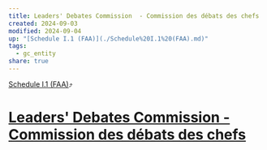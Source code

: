 ```yaml
---
title: Leaders' Debates Commission  - Commission des débats des chefs
created: 2024-09-03
modified: 2024-09-04
up: "[Schedule I.1 (FAA)](./Schedule%20I.1%20(FAA).md)"
tags:
  - gc_entity
share: true
---
```

[Schedule I.1 (FAA)](./Schedule%20I.1%20(FAA).md)⤴️
# [Leaders' Debates Commission  - Commission des débats des chefs](Leaders'%20Debates%20Commission%20%20-%20Commission%20des%20d%C3%A9bats%20des%20chefs.md)
